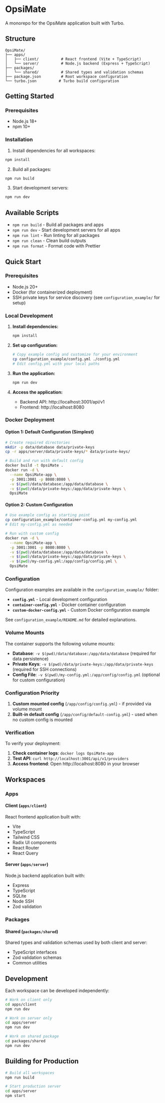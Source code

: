 # OpsiMate

A monorepo for the OpsiMate application built with Turbo.

## Structure

```
OpsiMate/
├── apps/
│   ├── client/          # React frontend (Vite + TypeScript)
│   └── server/          # Node.js backend (Express + TypeScript)
├── packages/
│   └── shared/          # Shared types and validation schemas
├── package.json         # Root workspace configuration
└── turbo.json          # Turbo build configuration
```

## Getting Started

### Prerequisites

- Node.js 18+ 
- npm 10+

### Installation

1. Install dependencies for all workspaces:
```bash
npm install
```

2. Build all packages:
```bash
npm run build
```

3. Start development servers:
```bash
npm run dev
```

## Available Scripts

- `npm run build` - Build all packages and apps
- `npm run dev` - Start development servers for all apps
- `npm run lint` - Run linting for all packages
- `npm run clean` - Clean build outputs
- `npm run format` - Format code with Prettier

## Quick Start

### Prerequisites

- Node.js 20+
- Docker (for containerized deployment)
- SSH private keys for service discovery (see `configuration_example/` for setup)

### Local Development

1. **Install dependencies:**
   ```bash
   npm install
   ```

2. **Set up configuration:**
   ```bash
   # Copy example config and customize for your environment
   cp configuration_example/config.yml ./config.yml
   # Edit config.yml with your local paths
   ```

3. **Run the application:**
   ```bash
   npm run dev
   ```

4. **Access the application:**
   - Backend API: http://localhost:3001/api/v1
   - Frontend: http://localhost:8080

### Docker Deployment

#### Option 1: Default Configuration (Simplest)

```bash
# Create required directories
mkdir -p data/database data/private-keys
cp -r apps/server/data/private-keys/* data/private-keys/

# Build and run with default config
docker build -t OpsiMate .
docker run -d \
  --name OpsiMate-app \
  -p 3001:3001 -p 8080:8080 \
  -v $(pwd)/data/database:/app/data/database \
  -v $(pwd)/data/private-keys:/app/data/private-keys \
  OpsiMate
```

#### Option 2: Custom Configuration

```bash
# Use example config as starting point
cp configuration_example/container-config.yml my-config.yml
# Edit my-config.yml as needed

# Run with custom config
docker run -d \
  --name OpsiMate-app \
  -p 3001:3001 -p 8080:8080 \
  -v $(pwd)/data/database:/app/data/database \
  -v $(pwd)/data/private-keys:/app/data/private-keys \
  -v $(pwd)/my-config.yml:/app/config/config.yml \
  OpsiMate
```

### Configuration

Configuration examples are available in the `configuration_example/` folder:

- **`config.yml`** - Local development configuration
- **`container-config.yml`** - Docker container configuration
- **`custom-docker-config.yml`** - Custom Docker configuration example

See `configuration_example/README.md` for detailed explanations.

### Volume Mounts

The container supports the following volume mounts:
- **Database**: `-v $(pwd)/data/database:/app/data/database` (required for data persistence)
- **Private Keys**: `-v $(pwd)/data/private-keys:/app/data/private-keys` (required for SSH connections)
- **Config File**: `-v $(pwd)/my-config.yml:/app/config/config.yml` (optional for custom configuration)

### Configuration Priority

1. **Custom mounted config** (`/app/config/config.yml`) - if provided via volume mount
2. **Built-in default config** (`/app/config/default-config.yml`) - used when no custom config is mounted

### Verification

To verify your deployment:

1. **Check container logs**: `docker logs OpsiMate-app`
2. **Test API**: `curl http://localhost:3001/api/v1/providers`
3. **Access frontend**: Open http://localhost:8080 in your browser

## Workspaces

### Apps

#### Client (`apps/client`)
React frontend application built with:
- Vite
- TypeScript
- Tailwind CSS
- Radix UI components
- React Router
- React Query

#### Server (`apps/server`)
Node.js backend application built with:
- Express
- TypeScript
- SQLite
- Node SSH
- Zod validation

### Packages

#### Shared (`packages/shared`)
Shared types and validation schemas used by both client and server:
- TypeScript interfaces
- Zod validation schemas
- Common utilities

## Development

Each workspace can be developed independently:

```bash
# Work on client only
cd apps/client
npm run dev

# Work on server only
cd apps/server
npm run dev

# Work on shared package
cd packages/shared
npm run dev
```

## Building for Production

```bash
# Build all workspaces
npm run build

# Start production server
cd apps/server
npm start
``` 